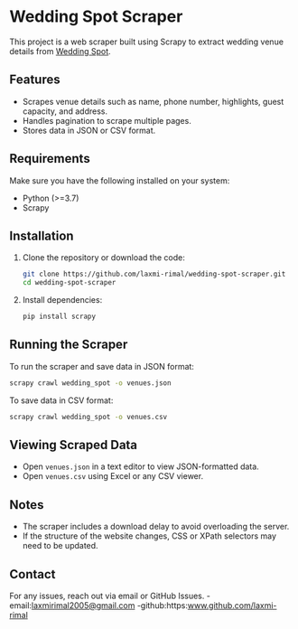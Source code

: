 # Wedding Spot Scraper

This project is a web scraper built using Scrapy to extract wedding venue details from [Wedding Spot](https://www.wedding-spot.com/).

## Features
- Scrapes venue details such as name, phone number, highlights, guest capacity, and address.
- Handles pagination to scrape multiple pages.
- Stores data in JSON or CSV format.

## Requirements
Make sure you have the following installed on your system:
- Python (>=3.7)
- Scrapy

## Installation
1. Clone the repository or download the code:
   ```bash
   git clone https://github.com/laxmi-rimal/wedding-spot-scraper.git
   cd wedding-spot-scraper
   ```

2. Install dependencies:
   ```bash
   pip install scrapy
   ```

## Running the Scraper
To run the scraper and save data in JSON format:
```bash
scrapy crawl wedding_spot -o venues.json
```
To save data in CSV format:
```bash
scrapy crawl wedding_spot -o venues.csv
```

## Viewing Scraped Data
- Open `venues.json` in a text editor to view JSON-formatted data.
- Open `venues.csv` using Excel or any CSV viewer.

## Notes
- The scraper includes a download delay to avoid overloading the server.
- If the structure of the website changes, CSS or XPath selectors may need to be updated.

## Contact
For any issues, reach out via email or GitHub Issues.
-email:laxmirimal2005@gmail.com
-github:https:www.github.com/laxmi-rimal

